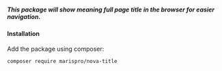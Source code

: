 ##### This package will show meaning full page title in the browser for easier navigation.

#### Installation

Add the package using composer:

`composer require marispro/nova-title`
